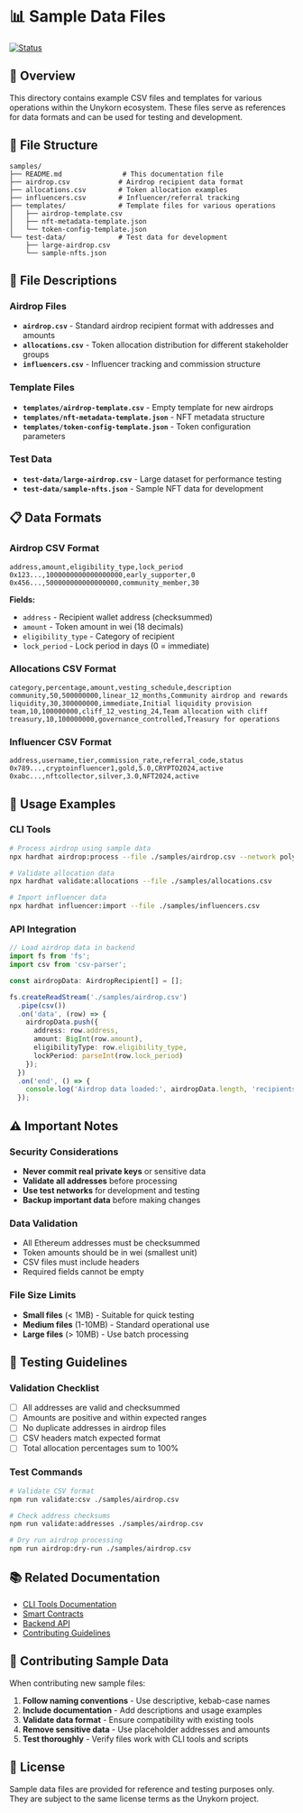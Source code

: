 # 📊 Sample Data Files

[![Status](https://img.shields.io/badge/Status-Reference%20Examples-yellow)](../README.md)

## 📖 Overview

This directory contains example CSV files and templates for various operations within the Unykorn ecosystem. These files serve as references for data formats and can be used for testing and development.

## 📁 File Structure

```
samples/
├── README.md               # This documentation file
├── airdrop.csv            # Airdrop recipient data format
├── allocations.csv        # Token allocation examples
├── influencers.csv        # Influencer/referral tracking
├── templates/             # Template files for various operations
│   ├── airdrop-template.csv
│   ├── nft-metadata-template.json
│   └── token-config-template.json
└── test-data/             # Test data for development
    ├── large-airdrop.csv
    └── sample-nfts.json
```

## 🎯 File Descriptions

### Airdrop Files
- **`airdrop.csv`** - Standard airdrop recipient format with addresses and amounts
- **`allocations.csv`** - Token allocation distribution for different stakeholder groups
- **`influencers.csv`** - Influencer tracking and commission structure

### Template Files
- **`templates/airdrop-template.csv`** - Empty template for new airdrops
- **`templates/nft-metadata-template.json`** - NFT metadata structure
- **`templates/token-config-template.json`** - Token configuration parameters

### Test Data
- **`test-data/large-airdrop.csv`** - Large dataset for performance testing
- **`test-data/sample-nfts.json`** - Sample NFT data for development

## 📋 Data Formats

### Airdrop CSV Format
```csv
address,amount,eligibility_type,lock_period
0x123...,1000000000000000000,early_supporter,0
0x456...,500000000000000000,community_member,30
```

**Fields:**
- `address` - Recipient wallet address (checksummed)
- `amount` - Token amount in wei (18 decimals)
- `eligibility_type` - Category of recipient
- `lock_period` - Lock period in days (0 = immediate)

### Allocations CSV Format
```csv
category,percentage,amount,vesting_schedule,description
community,50,500000000,linear_12_months,Community airdrop and rewards
liquidity,30,300000000,immediate,Initial liquidity provision
team,10,100000000,cliff_12_vesting_24,Team allocation with cliff
treasury,10,100000000,governance_controlled,Treasury for operations
```

### Influencer CSV Format
```csv
address,username,tier,commission_rate,referral_code,status
0x789...,cryptoinfluencer1,gold,5.0,CRYPTO2024,active
0xabc...,nftcollector,silver,3.0,NFT2024,active
```

## 🔧 Usage Examples

### CLI Tools
```bash
# Process airdrop using sample data
npx hardhat airdrop:process --file ./samples/airdrop.csv --network polygon

# Validate allocation data
npx hardhat validate:allocations --file ./samples/allocations.csv

# Import influencer data
npx hardhat influencer:import --file ./samples/influencers.csv
```

### API Integration
```typescript
// Load airdrop data in backend
import fs from 'fs';
import csv from 'csv-parser';

const airdropData: AirdropRecipient[] = [];

fs.createReadStream('./samples/airdrop.csv')
  .pipe(csv())
  .on('data', (row) => {
    airdropData.push({
      address: row.address,
      amount: BigInt(row.amount),
      eligibilityType: row.eligibility_type,
      lockPeriod: parseInt(row.lock_period)
    });
  })
  .on('end', () => {
    console.log('Airdrop data loaded:', airdropData.length, 'recipients');
  });
```

## ⚠️ Important Notes

### Security Considerations
- **Never commit real private keys** or sensitive data
- **Validate all addresses** before processing
- **Use test networks** for development and testing
- **Backup important data** before making changes

### Data Validation
- All Ethereum addresses must be checksummed
- Token amounts should be in wei (smallest unit)
- CSV files must include headers
- Required fields cannot be empty

### File Size Limits
- **Small files** (< 1MB) - Suitable for quick testing
- **Medium files** (1-10MB) - Standard operational use
- **Large files** (> 10MB) - Use batch processing

## 🧪 Testing Guidelines

### Validation Checklist
- [ ] All addresses are valid and checksummed
- [ ] Amounts are positive and within expected ranges
- [ ] No duplicate addresses in airdrop files
- [ ] CSV headers match expected format
- [ ] Total allocation percentages sum to 100%

### Test Commands
```bash
# Validate CSV format
npm run validate:csv ./samples/airdrop.csv

# Check address checksums
npm run validate:addresses ./samples/airdrop.csv

# Dry run airdrop processing
npm run airdrop:dry-run ./samples/airdrop.csv
```

## 📚 Related Documentation

- [CLI Tools Documentation](../cli/README.md)
- [Smart Contracts](../contracts/README.md)
- [Backend API](../apps/backend/README.md)
- [Contributing Guidelines](../CONTRIBUTING.md)

## 🤝 Contributing Sample Data

When contributing new sample files:

1. **Follow naming conventions** - Use descriptive, kebab-case names
2. **Include documentation** - Add descriptions and usage examples
3. **Validate data format** - Ensure compatibility with existing tools
4. **Remove sensitive data** - Use placeholder addresses and amounts
5. **Test thoroughly** - Verify files work with CLI tools and scripts

## 📄 License

Sample data files are provided for reference and testing purposes only. They are subject to the same license terms as the Unykorn project.